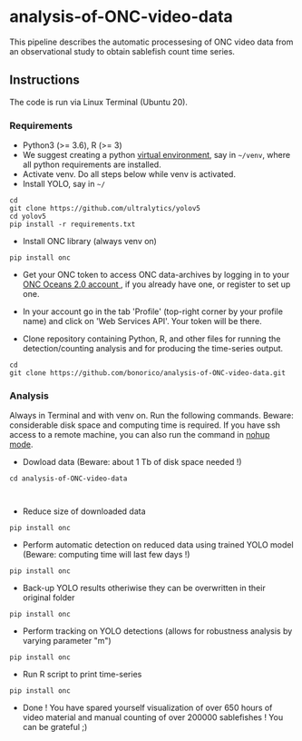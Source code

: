 # analysis-of-ONC-video-data
This pipeline describes the automatic processesing of ONC video data from an observational study to obtain sablefish count time series.  

## Instructions
The code is run via Linux Terminal (Ubuntu 20). 

### Requirements
- Python3 (>= 3.6), R (>= 3)
- We suggest creating a python [virtual environment](https://packaging.python.org/guides/installing-using-pip-and-virtual-environments/), say in `~/venv`, where all python requirements are installed.  
- Activate venv. Do all steps below while venv is activated.
- Install YOLO, say in `~/`

```
cd
git clone https://github.com/ultralytics/yolov5
cd yolov5
pip install -r requirements.txt

```
- Install ONC library (always venv on)

```
pip install onc

```

- Get your ONC token to access ONC data-archives by logging in to your [ONC Oceans 2.0 account ](https://data.oceannetworks.ca/), if you already have one, or register to set up one.
- In your account go in the tab 'Profile' (top-right corner by your profile name) and click on 'Web Services API'. Your token will be there.

- Clone repository containing Python, R, and other files for running the detection/counting analysis and for producing the time-series output.
```
cd 
git clone https://github.com/bonorico/analysis-of-ONC-video-data.git

```

### Analysis

Always in Terminal and with venv on. Run the following commands. Beware: considerable disk space and computing time is required. If you have ssh access to a remote machine, you can also run the command in [nohup mode](https://en.wikipedia.org/wiki/Nohup).  

- Dowload data (Beware: about 1 Tb of disk space needed !)

```
cd analysis-of-ONC-video-data



```

- Reduce size of downloaded data

```
pip install onc

```
- Perform automatic detection on reduced data using trained YOLO model (Beware: computing time will last few days !)

```
pip install onc

```

- Back-up YOLO results otheriwise they can be overwritten in their original folder

```
pip install onc

```

- Perform tracking on YOLO detections (allows for robustness analysis by varying parameter "m")
```
pip install onc

```
- Run R script to print time-series

```
pip install onc

```
- Done ! You have spared yourself visualization of over 650 hours of video material and manual counting of over 200000 sablefishes ! You can be grateful ;)
